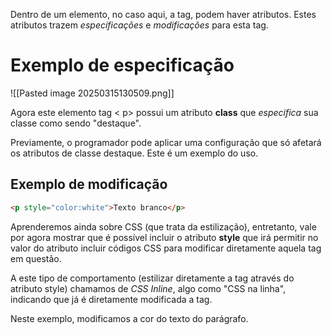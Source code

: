 Dentro de um elemento, no caso aqui, a tag, podem haver atributos. Estes atributos trazem *especificações* e *modificações* para esta tag.

# Exemplo de especificação
![[Pasted image 20250315130509.png]]

Agora este elemento tag < p> possui um atributo **class** que *especifica* sua classe como sendo "destaque".

Previamente, o programador pode aplicar uma configuração que só afetará os atributos de classe destaque. Este é um exemplo do uso.

## Exemplo de modificação
````HTML
<p style="color:white">Texto branco</p>
````
Aprenderemos ainda sobre CSS (que trata da estilização), entretanto, vale por agora mostrar que é possível incluir o atributo **style** que irá permitir no valor do atributo incluir códigos CSS para modificar diretamente aquela tag em questão.

A este tipo de comportamento (estilizar diretamente a tag através do atributo style) chamamos de *CSS Inline*, algo como "CSS na linha", indicando que já é diretamente modificada a tag.

Neste exemplo, modificamos a cor do texto do parágrafo. 